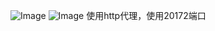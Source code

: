 ![Image](https://github.com/user-attachments/assets/95c3deed-db6a-45bb-8ecd-5dc8380fc78d)
![Image](https://github.com/user-attachments/assets/bbe1fb19-dd21-4185-9efa-fe3d65f00b88)
使用http代理，使用20172端口